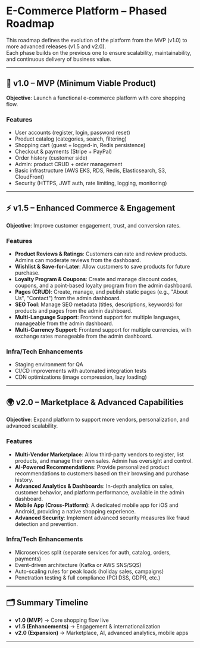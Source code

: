 # E-Commerce Platform – Phased Roadmap

This roadmap defines the evolution of the platform from the MVP (v1.0) to more advanced releases (v1.5 and v2.0).  
Each phase builds on the previous one to ensure scalability, maintainability, and continuous delivery of business value.

---

## 🚀 v1.0 – MVP (Minimum Viable Product)
**Objective**: Launch a functional e-commerce platform with core shopping flow.

### Features
- User accounts (register, login, password reset)
- Product catalog (categories, search, filtering)
- Shopping cart (guest + logged-in, Redis persistence)
- Checkout & payments (Stripe + PayPal)
- Order history (customer side)
- Admin: product CRUD + order management
- Basic infrastructure (AWS EKS, RDS, Redis, Elasticsearch, S3, CloudFront)
- Security (HTTPS, JWT auth, rate limiting, logging, monitoring)

---

## ⚡ v1.5 – Enhanced Commerce & Engagement
**Objective**: Improve customer engagement, trust, and conversion rates.

### Features
- **Product Reviews & Ratings**: Customers can rate and review products. Admins can moderate reviews from the dashboard.
- **Wishlist & Save-for-Later**: Allow customers to save products for future purchase.
- **Loyalty Program & Coupons**: Create and manage discount codes, coupons, and a point-based loyalty program from the admin dashboard.
- **Pages (CRUD)**: Create, manage, and publish static pages (e.g., "About Us", "Contact") from the admin dashboard.
- **SEO Tool**: Manage SEO metadata (titles, descriptions, keywords) for products and pages from the admin dashboard.
- **Multi-Language Support**: Frontend support for multiple languages, manageable from the admin dashboard.
- **Multi-Currency Support**: Frontend support for multiple currencies, with exchange rates manageable from the admin dashboard.

### Infra/Tech Enhancements
- Staging environment for QA
- CI/CD improvements with automated integration tests
- CDN optimizations (image compression, lazy loading)

---

## 🌍 v2.0 – Marketplace & Advanced Capabilities
**Objective**: Expand platform to support more vendors, personalization, and advanced scalability.

### Features
- **Multi-Vendor Marketplace**: Allow third-party vendors to register, list products, and manage their own sales. Admin has oversight and control.
- **AI-Powered Recommendations**: Provide personalized product recommendations to customers based on their browsing and purchase history.
- **Advanced Analytics & Dashboards**: In-depth analytics on sales, customer behavior, and platform performance, available in the admin dashboard.
- **Mobile App (Cross-Platform)**: A dedicated mobile app for iOS and Android, providing a native shopping experience.
- **Advanced Security**: Implement advanced security measures like fraud detection and prevention.

### Infra/Tech Enhancements
- Microservices split (separate services for auth, catalog, orders, payments)
- Event-driven architecture (Kafka or AWS SNS/SQS)
- Auto-scaling rules for peak loads (holiday sales, campaigns)
- Penetration testing & full compliance (PCI DSS, GDPR, etc.)

---

## 🗂 Summary Timeline
- **v1.0 (MVP)** → Core shopping flow live  
- **v1.5 (Enhancements)** → Engagement & internationalization  
- **v2.0 (Expansion)** → Marketplace, AI, advanced analytics, mobile apps  

---

